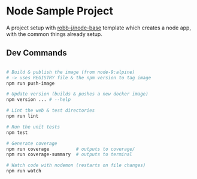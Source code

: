 # Node Sample Project

A project setup with [robb-j/node-base](https://github.com/robb-j/node-base/) template which creates a node app, with the common things already setup.

## Dev Commands

```bash

# Build & publish the image (from node-9:alpine)
# -> uses REGISTRY file & the npm version to tag image
npm run push-image

# Update version (builds & pushes a new docker image)
npm version ... # --help

# Lint the web & test directories
npm run lint

# Run the unit tests
npm test

# Generate coverage
npm run coverage          # outputs to coverage/
npm run coverage-summary  # outputs to terminal

# Watch code with nodemon (restarts on file changes)
npm run watch

```
